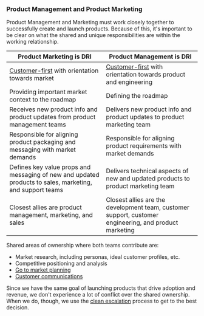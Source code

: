 ### Product Management and Product Marketing

Product Management and Marketing must work closely together to successfully create and launch products. Because of this, it's important to be clear on what the shared and unique responsibilities are within the working relationship.

| Product Marketing is DRI                                                                                                 | Product Management is DRI                                                                                                                 |
| ------------------------------------------------------------------------------------------------------------------------ | ----------------------------------------------------------------------------------------------------------------------------------------- |
| [Customer-first](../../../../company-info-and-process/values/index.md#customer-first) with orientation towards market | [Customer-first](../../../../company-info-and-process/values/index.md#customer-first) with orientation towards product and engineering |
| Providing important market context to the roadmap                                                                        | Defining the roadmap                                                                                                                      |
| Receives new product info and product updates from product management teams                                              | Delivers new product info and product updates to product marketing team                                                                   |
| Responsible for aligning product packaging and messaging with market demands                                             | Responsible for aligning product requirements with market demands                                                                         |
| Defines key value props and messaging of new and updated products to sales, marketing, and support teams                 | Delivers technical aspects of new and updated products to product marketing team                                                          |
| Closest allies are product management, marketing, and sales                                                              | Closest allies are the development team, customer support, customer engineering, and product marketing                                    |

Shared areas of ownership where both teams contribute are:

- Market research, including personas, ideal customer profiles, etc.
- Competitive positioning and analysis
- [Go to market planning](./rollout_process.md)
- [Customer communications](../index.md#talking-to-customers-and-stakeholders)

Since we have the same goal of launching products that drive adoption and revenue, we don't experience a lot of conflict over the shared ownership. When we do, though, we use the [clean escalation](../../../../company-info-and-process/communication/conflicts.md#clean-escalation) process to get to the best decision.
